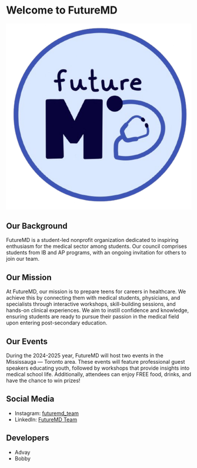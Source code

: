 # Welcome to FutureMD
![alt text](/public/logo.png)
## Our Background

FutureMD is a student-led nonprofit organization dedicated to inspiring enthusiasm for the medical sector among students. Our council comprises students from IB and AP programs, with an ongoing invitation for others to join our team.

## Our Mission

At FutureMD, our mission is to prepare teens for careers in healthcare. We achieve this by connecting them with medical students, physicians, and specialists through interactive workshops, skill-building sessions, and hands-on clinical experiences. We aim to instill confidence and knowledge, ensuring students are ready to pursue their passion in the medical field upon entering post-secondary education.

## Our Events

During the 2024-2025 year, FutureMD will host two events in the Mississauga — Toronto area. These events will feature professional guest speakers educating youth, followed by workshops that provide insights into medical school life. Additionally, attendees can enjoy FREE food, drinks, and have the chance to win prizes!

## Social Media

- Instagram: [futuremd_team](https://www.instagram.com/futuremd_team/)
- LinkedIn: [FutureMD Team](https://www.linkedin.com/company/futuremdteam/)

## Developers
- Advay
- Bobby
